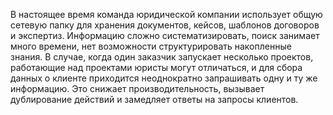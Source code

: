 В настоящее время команда юридической компании использует общую сетевую папку для хранения документов, кейсов, шаблонов договоров и экспертиз. Информацию сложно систематизировать, поиск занимает много времени, нет возможности структурировать накопленные знания. В случае, когда один заказчик запускает несколько проектов, работающие над проектами юристы могут отличаться, и для сбора данных о клиенте приходится неоднократно запрашивать одну и ту же информацию. Это снижает производительность, вызывает дублирование действий и замедляет ответы на запросы клиентов.
